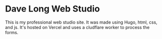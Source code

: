 # Dave Long Web Studio

This is my professional web studio site.  It was made using Hugo, html, css, and js.  It's hosted on Vercel and uses a cludflare worker to process the forms.
